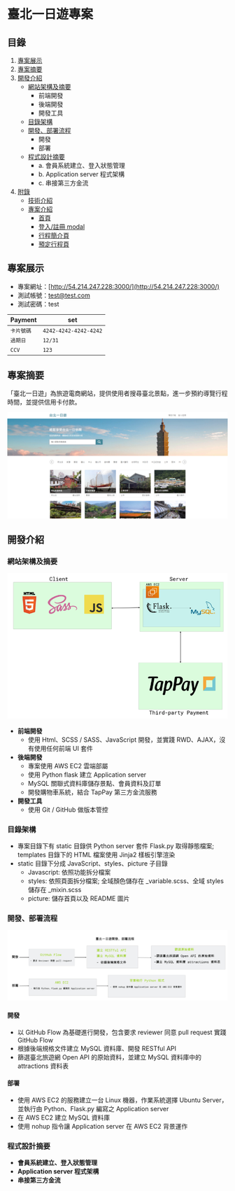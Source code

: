 # 臺北一日遊專案

## 目錄
1. [專案展示](#專案展示)
2. [專案摘要](#專案摘要)
3. [開發介紹](#開發介紹)
   - [網站架構及摘要](#網站架構及摘要)
     - 前端開發
     - 後端開發
     - 開發工具
   - [目錄架構](#目錄架構)
   - [開發、部署流程](#開發部署流程)
     - 開發
     - 部署
   - [程式設計摘要](#程式設計摘要)
     - a. 會員系統建立、登入狀態管理
     - b. Application server 程式架構
     - c. 串接第三方金流
4. [附錄](#附錄)
    - [技術介紹](#技術介紹)
    - [專案介紹](#專案介紹)
        - [首頁](#首頁)
        - [登入/註冊 modal](#登入註冊-modal)
        - [行程簡介頁](#行程簡介頁)
        - [預定行程頁](#預定行程頁)

## 專案展示
   - 專案網址：[http://54.214.247.228:3000/](http://54.214.247.228:3000/)
   - 測試帳號：test@test.com
   - 測試密碼：test

| Payment            | set|
|------------------|----------|
| `卡片號碼` | `4242-4242-4242-4242` |
| `過期日` | `12/31` |
| `CCV` | `123` |

## 專案摘要
「臺北一日遊」為旅遊電商網站，提供使用者搜尋臺北景點，進一步預約導覽行程時間，並提供信用卡付款。

![](https://raw.githubusercontent.com/jasonlin1993/taipei_day_trip/main/static/picture/mainpage.png)

## 開發介紹
### 網站架構及摘要
![](https://raw.githubusercontent.com/jasonlin1993/taipei_day_trip/main/static/picture/Architecture.png)


- **前端開發**
  - 使用 Html、SCSS / SASS、JavaScript 開發，並實踐 RWD、AJAX，沒有使用任何前端 UI 套件
- **後端開發**
  - 專案使用 AWS EC2 雲端部屬
  - 使用 Python flask 建立 Application server
  - MySQL 關聯式資料庫儲存景點、會員資料及訂單
  - 開發購物車系統，結合 TapPay 第三方金流服務 
- **開發工具**
  - 使用 Git / GitHub 做版本管控

### 目錄架構
   - 專案目錄下有 static 目錄供 Python server 套件 Flask.py 取得靜態檔案; templates 目錄下的 HTML 檔案使用 Jinja2 樣板引擎渲染
   - static 目錄下分成 JavaScript、styles、picture 子目錄
     - Javascript: 依照功能拆分檔案
     - styles: 依照頁面拆分檔案; 全域顏色儲存在 _variable.scss、全域 styles 儲存在 _mixin.scss
     - picture: 儲存首頁以及 README 圖片     

### 開發、部署流程
![](https://raw.githubusercontent.com/jasonlin1993/taipei_day_trip/main/static/picture/development.png)

#### 開發
   - 以 GitHub Flow 為基礎進行開發，包含要求 reviewer 同意 pull request 實踐 GitHub Flow
   - 根據後端規格文件建立 MySQL 資料庫、開發 RESTful API
   - 篩選臺北旅遊網 Open API 的原始資料，並建立 MySQL 資料庫中的 attractions 資料表
#### 部署
   - 使用 AWS EC2 的服務建立一台 Linux 機器，作業系統選擇 Ubuntu Server，並執行由 Python、Flask.py 編寫之 Application server
   - 在 AWS EC2 建立 MySQL 資料庫
   - 使用 nohup 指令讓 Application server 在 AWS EC2 背景運作

### 程式設計摘要
- **會員系統建立、登入狀態管理**
- **Application server 程式架構**
- **串接第三方金流**
